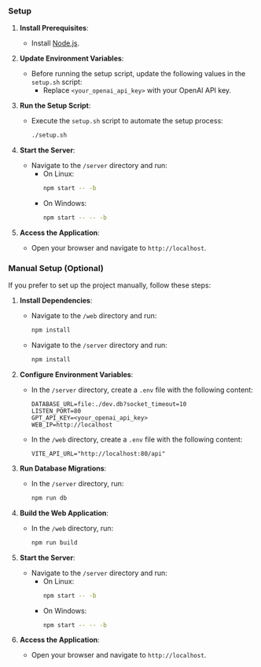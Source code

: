 ### Setup

1. **Install Prerequisites**:
   - Install [Node.js](https://nodejs.org/).

2. **Update Environment Variables**:
   - Before running the setup script, update the following values in the `setup.sh` script:
     - Replace `<your_openai_api_key>` with your OpenAI API key.

3. **Run the Setup Script**:
   - Execute the `setup.sh` script to automate the setup process:
     ```bash
     ./setup.sh
     ```

4. **Start the Server**:
   - Navigate to the `/server` directory and run:
     - On Linux:
       ```bash
       npm start -- -b
       ```
     - On Windows:
       ```bash
       npm start -- -- -b
       ```

5. **Access the Application**:
   - Open your browser and navigate to `http://localhost`.

### Manual Setup (Optional)

If you prefer to set up the project manually, follow these steps:

1. **Install Dependencies**:
   - Navigate to the `/web` directory and run:
     ```bash
     npm install
     ```
   - Navigate to the `/server` directory and run:
     ```bash
     npm install
     ```

2. **Configure Environment Variables**:
   - In the `/server` directory, create a `.env` file with the following content:
     ```
     DATABASE_URL=file:./dev.db?socket_timeout=10
     LISTEN_PORT=80
     GPT_API_KEY=<your_openai_api_key>
     WEB_IP=http://localhost
     ```
   - In the `/web` directory, create a `.env` file with the following content:
     ```
     VITE_API_URL="http://localhost:80/api"
     ```

3. **Run Database Migrations**:
   - In the `/server` directory, run:
     ```bash
     npm run db
     ```

4. **Build the Web Application**:
   - In the `/web` directory, run:
     ```bash
     npm run build
     ```

5. **Start the Server**:
   - Navigate to the `/server` directory and run:
     - On Linux:
       ```bash
       npm start -- -b
       ```
     - On Windows:
       ```bash
       npm start -- -- -b
       ```

6. **Access the Application**:
   - Open your browser and navigate to `http://localhost`.

